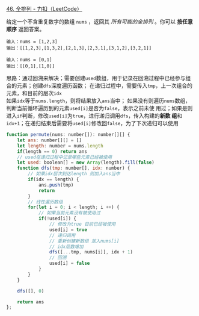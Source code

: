 [46. 全排列 - 力扣（LeetCode）](https://leetcode.cn/problems/permutations/)

给定一个不含重复数字的数组 `nums` ，返回其 *所有可能的全排列* 。你可以 **按任意顺序** 返回答案。

```
输入：nums = [1,2,3]
输出：[[1,2,3],[1,3,2],[2,1,3],[2,3,1],[3,1,2],[3,2,1]]

输入：nums = [0,1]
输出：[[0,1],[1,0]]
```

思路：通过回溯来解决；需要创建`used`数组，用于记录在回溯过程中已经参与组合的元素；创建`dfs`深度遍历函数；
	在递归过程中，需要传入`tmp`，上一次组合的元素，和目前的层次`idx`	
		如果`idx`等于`nums.length`，则将结果放入`ans`当中；
		如果没有则遍历`nums`数组，判断当前循环遍历到的元素`used[i]`是否为`false`，表示之前未使		用过；如果是则进入`if`判断，修改`used[i]`为`true`，进行递归调用`dfs`，传入构建的**新数		组**和`idx+1`；在递归结束后需要将`used[i]`修改回`false`，为了下次递归可以使用

```js
function permute(nums: number[]): number[][] {
    let ans: number[][] = []
    let length: number = nums.length
    if(length == 0) return ans
    // used在递归过程中记录哪些元素已经被使用
    let used: boolean[] = new Array(length).fill(false)
    function dfs(tmp: number[], idx: number) {
        // 如果idx层次到达length 则加入ans当中
        if(idx == length) {
            ans.push(tmp)
            return
        } 
        // 线性遍历数组
        for(let i = 0; i < length; i ++) {
            // 如果当前元素没有被使用过
            if(!used[i]) {
                // 修改为true 目前已经被使用
                used[i] = true
                // 递归调用
                // 重新创建新数组 放入nums[i]
                // idx层数增加
                dfs([...tmp, nums[i]], idx + 1)
                // 回溯
                used[i] = false
            }
        }
    }

    dfs([], 0)

    return ans
};
```

